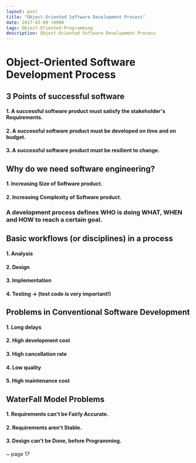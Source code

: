 ```yaml
---
layout: post
title: "Object-Oriented Software Development Process"
date: 2017-03-09 +0900
tags: Object-Oriented-Programming
description: Object-Oriented Software Development Process
---
```


Object-Oriented Software Development Process
=============

3 Points of successful software
-------------
#### 1. A successful software product must satisfy the stakeholder's **Requirements**.
#### 2. A successful software product must be developed **on time** and **on budget**.
#### 3. A successful software product must be resilient to **change**.

Why do we need software engineering?
-------------
#### 1. Increasing Size of Software product.
#### 2. Increasing Complexity of Software product.


### A development process defines **WHO** is doing **WHAT**, **WHEN** and **HOW** to reach a certain goal.

Basic workflows (or disciplines) in a process
--------------
#### 1. Analysis
#### 2. Design
#### 3. Implementation
#### 4. Testing -> (test code is very important!)

Problems in Conventional Software Development
--------------
#### 1. Long delays
#### 2. High development cost
#### 3. High cancellation rate
#### 4. Low quality
#### 5. High maintenance cost

WaterFall Model Problems
--------------
#### 1. Requirements can't be Fairly Accurate.
#### 2. Requirements aren't Stable.
#### 3. Design can't be Done, before Programming.

~ page 17
